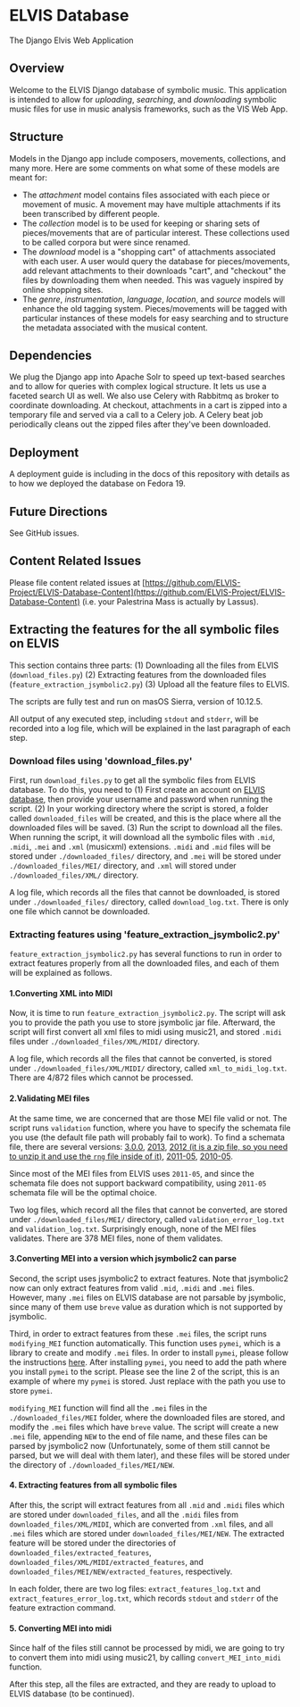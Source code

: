 ELVIS Database
==========

The Django Elvis Web Application

## Overview
Welcome to the ELVIS Django database of symbolic music. This application is intended to allow for _uploading_, _searching_, and _downloading_ symbolic music files for use in music analysis frameworks, such as the VIS Web App.

## Structure
Models in the Django app include composers, movements, collections, and many more. Here are some comments on what some of these models are meant for:
+ The _attachment_ model contains files associated with each piece or movement of music. A movement may have multiple attachments if its been transcribed by different people.
+ The _collection_ model is to be used for keeping or sharing sets of pieces/movements that are of particular interest. These collections used to be called corpora but were since renamed.
+ The _download_ model is a "shopping cart" of attachments associated with each user. A user would query the database for pieces/movements, add relevant attachments to their downloads "cart", and "checkout" the files by downloading them when needed. This was vaguely inspired by online shopping sites.
+ The _genre_, _instrumentation_, _language_, _location_, and _source_ models will enhance the old tagging system. Pieces/movements will be tagged with particular instances of these models for easy searching and to structure the metadata associated with the musical content. 

## Dependencies
We plug the Django app into Apache Solr to speed up text-based searches and to allow for queries with complex logical structure. It lets us use a faceted search UI as well. We also use Celery with Rabbitmq as broker to coordinate downloading. At checkout, attachments in a cart is zipped into a temporary file and served via a call to a Celery job. A Celery beat job periodically cleans out the zipped files after they've been downloaded.

## Deployment
A deployment guide is including in the docs of this repository with details as to how we deployed the database on Fedora 19.

## Future Directions
See GitHub issues.

## Content Related Issues
Please file content related issues at [https://github.com/ELVIS-Project/ELVIS-Database-Content](https://github.com/ELVIS-Project/ELVIS-Database-Content) (i.e. your Palestrina Mass is actually by Lassus).

## Extracting the features for the all symbolic files on ELVIS
This section contains three parts: (1) Downloading all the files from ELVIS (`download_files.py`) (2) Extracting features from the downloaded files (`feature_extraction_jsymbolic2.py`) (3) Upload all the feature files to ELVIS.

The scripts are fully test and run on masOS Sierra, version of 10.12.5.

All output of any executed step, including `stdout` and `stderr`, will be recorded into a log file, which will be explained in the last paragraph of each step. 

### Download files using 'download_files.py'

First, run `download_files.py` to get all the symbolic files from ELVIS database. To do this, you need to (1) First create an account on [ELVIS database](https://database.elvisproject.ca), then provide your username and password when running the script. (2) In your working directory where the script is stored, a folder called `downloaded_files` will be created, and this is the place where all the downloaded files will be saved. (3) Run the script to download all the files. When running the script, it will download all the symbolic files with `.mid`, `.midi`, `.mei` and `.xml` (musicxml) extensions. `.midi` and `.mid` files will be stored under `./downloaded_files/` directory, and `.mei` will be stored under `./downloaded_files/MEI/` directory, and `.xml` will stored under `./downloaded_files/XML/` directory. 

A log file, which records all the files that cannot be downloaded, is stored under `./downloaded_files/` directory, called `download_log.txt`. There is only one file which cannot be downloaded.

### Extracting features using 'feature_extraction_jsymbolic2.py'

`feature_extraction_jsymbolic2.py` has several functions to run in order to extract features properly from all the downloaded files, and each of them will be explained as follows.

#### 1.Converting XML into MIDI

Now, it is time to run `feature_extraction_jsymbolic2.py`. The script will ask you to provide the path you use to store jsymbolic jar file. Afterward, the script will first convert all xml files to midi using music21, and stored `.midi` files under `./downloaded_files/XML/MIDI/` directory.

A log file, which records all the files that cannot be converted, is stored under `./downloaded_files/XML/MIDI/` directory, called `xml_to_midi_log.txt`. There are 4/872 files which cannot be processed.

#### 2.Validating MEI files

At the same time, we are concerned that are those MEI file valid or not. The script runs `validation` function, where you have to specify the schemata file you use (the default file path will probably fail to work). To find a schemata file, there are several versions: [3.0.0](http://www.music-encoding.org/schema/current/mei-all.rng), [2013](http://music-encoding.org/schema/2.1.1/mei-all.rng), [2012 (it is a zip file, so you need to unzip it and use the `rng` file inside of it)](https://music-encoding.googlecode.com/files/MEI2012_v2.0.0.zip), [2011-05](http://music-encoding.org/wp-content/uploads/2015/04/MEI2011-05.zip), [2010-05](http://music-encoding.org/wp-content/uploads/2015/04/MEI2010-05.rng_.zip).

Since most of the MEI files from ELVIS uses `2011-05`, and since the schemata file does not support backward compatibility, using `2011-05` schemata file will be the optimal choice. 

Two log files, which record all the files that cannot be converted, are stored under `./downloaded_files/MEI/` directory, called `validation_error_log.txt` and `validation_log.txt`. Surprisingly enough, none of the MEI files validates. There are 378 MEI files, none of them validates.

#### 3.Converting MEI into a version which jsymbolic2 can parse

Second, the script uses jsymbolic2 to extract features. Note that jsymbolic2 now can only extract features from valid `.mid`, `.midi` and `.mei` files. However, many `.mei` files on ELVIS database are not parsable by jsymbolic, since many of them use `breve` value as duration which is not supported by jsymbolic.

Third, in order to extract features from these `.mei` files, the script runs `modifying_MEI` function automatically. This function uses `pymei`, which is a library to create and modify `.mei` files. In order to install `pymei`, please follow the instructions [here](https://github.com/DDMAL/libmei/wiki). After installing `pymei`, you need to add the path where you install `pymei` to the script. Please see the line 2 of the script, this is an example of where my `pymei` is stored. Just replace with the path you use to store `pymei`. 

`modifying_MEI` function will find all the `.mei` files in the `./downloaded_files/MEI` folder, where the downloaded files are stored, and modify the `.mei` files which have `breve` value. The script will create a new `.mei` file, appending `NEW` to the end of file name, and these files can be parsed by jsymbolic2 now (Unfortunately, some of them still cannot be parsed, but we will deal with them later), and these files will be stored under the directory of `./downloaded_files/MEI/NEW`. 

#### 4. Extracting features from all symbolic files

After this, the script will extract features from all `.mid` and `.midi` files which are stored under `downloaded_files`, and all the `.midi` files from `downloaded_files/XML/MIDI`, which are converted from `.xml` files, and all `.mei` files which are stored under `downloaded_files/MEI/NEW`. The extracted feature will be stored under the directories of `downloaded_files/extracted_features`, `downloaded_files/XML/MIDI/extracted_features`, and `downloaded_files/MEI/NEW/extracted_features`, respectively.

In each folder, there are two log files: `extract_features_log.txt` and `extract_features_error_log.txt`, which records `stdout` and `stderr` of the feature extraction command.

#### 5. Converting MEI into midi

Since half of the files still cannot be processed by midi, we are going to try to convert them into midi using music21, by calling `convert_MEI_into_midi` function. 

After this step, all the files are extracted, and they are ready to upload to ELVIS database (to be continued).
